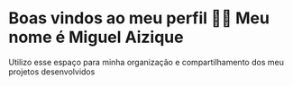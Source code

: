 # Boas vindos ao meu perfil 💙💙 Meu nome é Miguel Aizique
Utilizo esse espaço para minha organização e compartilhamento dos meu projetos desenvolvidos

